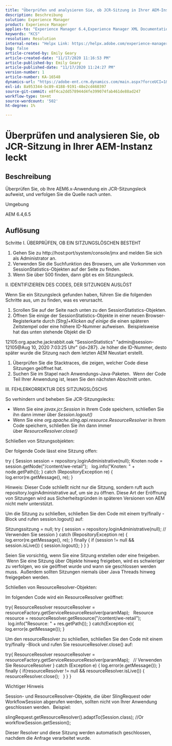 ```yaml
---
title: "Überprüfen und analysieren Sie, ob JCR-Sitzung in Ihrer AEM-Instanz leckt"
description: Beschreibung
solution: Experience Manager
product: Experience Manager
applies-to: "Experience Manager 6.4,Experience Manager XML Documentation for Adobe Experience Manager,Experience Manager XML Documentation Add-on for Adobe Experience Manager,Experience Manager 6.5,Experience Manager"
keywords: "KCS"
resolution: Resolution
internal-notes: "Helpx Link: https://helpx.adobe.com/experience-manager/kb/check-and-analyze-if-JCR-session-leaks-in-your-AEM-instance.html"
bug: false
article-created-by: Emily Geary
article-created-date: "11/17/2020 11:16:53 PM"
article-published-by: Emily Geary
article-published-date: "11/17/2020 11:24:27 PM"
version-number: 1
article-number: KA-16548
dynamics-url: "https://adobe-ent.crm.dynamics.com/main.aspx?forceUCI=1&pagetype=entityrecord&etn=knowledgearticle&id=6c27d5f9-2a29-eb11-a813-000d3a303484"
exl-id: 8a953344-bc89-4188-9191-48e2cd460397
source-git-commit: e8f4ca2dd578944d4fe399074fab461de88ad247
workflow-type: tm+mt
source-wordcount: '502'
ht-degree: 1%

---
```


# Überprüfen und analysieren Sie, ob JCR-Sitzung in Ihrer AEM-Instanz leckt

## Beschreibung

Überprüfen Sie, ob Ihre AEM6.x-Anwendung ein JCR-Sitzungsleck aufweist, und verfolgen Sie die Quelle nach unten.


Umgebung


AEM 6.4,6.5

## Auflösung

Schritte
I. ÜBERPRÜFEN, OB EIN SITZUNGSLÖSCHEN BESTEHT


1. Gehen Sie zu http://host:port/system/console/jmx and melden Sie sich als Administrator an.
2. Verwenden Sie die Suchfunktion des Browsers, um alle Vorkommen von SessionStatistics-Objekten auf der Seite zu finden.
3. Wenn Sie über 500 finden, dann gibt es ein Sitzungsleck.



II. IDENTIFIZIEREN DES CODES, DER SITZUNGEN AUSLÖST

Wenn Sie ein Sitzungsleck gefunden haben, führen Sie die folgenden Schritte aus, um zu finden, was es verursacht.

1. Scrollen Sie auf der Seite nach unten zu den SessionStatistics-Objekten.
2. Öffnen Sie einige der SessionStatistics-Objekte in einer neuen Browser-Registerkarte durch *[Strg]+Klicken auf einige* die einen späteren Zeitstempel oder eine höhere ID-Nummer aufweisen.  Beispielsweise hat das unten stehende Objekt die ID



12105:org.apache.jackrabbit.oak &quot;SessionStatistics&quot; &quot;admin@session-12105@Aug 10, 2020 7:03:25 Uhr&quot; {id=287}. Je höher die ID-Nummer, desto später wurde die Sitzung nach dem letzten AEM Neustart erstellt.

1. Überprüfen Sie die Stacktraces, die zeigen, welcher Code diese Sitzungen geöffnet hat.
2. Suchen Sie im Stapel nach Anwendungs-Java-Paketen.  Wenn der Code Teil Ihrer Anwendung ist, lesen Sie den nächsten Abschnitt unten.



III. FEHLERKORREKTUR DES SITZUNGSLÖSCHS

So verhindern und beheben Sie JCR-Sitzungslecks:

* Wenn Sie eine *javax.jcr.Session* in Ihrem Code speichern, schließen Sie ihn dann immer über *Session.logout()*
* Wenn Sie eine *org.apache.sling.api.resource.ResourceResolver* in Ihrem Code speichern, schließen Sie ihn dann immer über *ResourceResolver.close()*



Schließen von Sitzungsobjekten:

Der folgende Code lässt eine Sitzung offen:

try { Session session = repository.loginAdministrative(null); Knoten node = session.getNode(&quot;/content/we-retail&quot;);   log.info(&quot;Knoten: &quot; + node.getPath()); } catch (RepositoryException re) { log.error(re.getMessage(), re); }


Hinweis: Dieser Code schließt nicht nur die Sitzung, sondern ruft auch repository.loginAdministrative auf, um sie zu öffnen. Diese Art der Eröffnung von Sitzungen wird aus Sicherheitsgründen in späteren Versionen von AEM nicht mehr unterstützt.


Um die Sitzung zu schließen, schließen Sie den Code mit einem try/finally -Block und rufen session.logout() auf:

Sitzungssitzung = null; try { session = repository.loginAdministrative(null); // Verwenden Sie session } catch (RepositoryException re) { log.error(re.getMessage(), re); } finally { if (session != null &amp;&amp; session.isLive()) { session.logout(); } } }

Seien Sie vorsichtig, wenn Sie eine Sitzung erstellen oder eine freigeben.  Wenn Sie eine Sitzung über Objekte hinweg freigeben, wird es schwieriger zu verfolgen, wo sie geöffnet wurde und wann sie geschlossen werden muss.  Außerdem sollten Sitzungen niemals über Java Threads hinweg freigegeben werden.

Schließen von ResourceResolver-Objekten:

Im folgenden Code wird ein ResourceResolver geöffnet:

try{ ResourceResolver resourceResolver = resourceFactory.getServiceResourceResolver(paramMap);   Resource resource = resourceResolver.getResource(&quot;/content/we-retail&quot;);   log.info(&quot;Resource: &quot; + res.getPath()); } catch(Exception e){ log.error(e.getMessage()); }

Um den resourceResolver zu schließen, schließen Sie den Code mit einem try/finally -Block und rufen Sie resourceResolver.close() auf:

try{ ResourceResolver resourceResolver = resourceFactory.getServiceResourceResolver(paramMap);   // Verwenden Sie ResourceResolver } catch (Exception e) { log.error(e.getMessage()); } finally { if(resourceResolver != null &amp;&amp; resourceResolver.isLive()) { resourceResolver.close();   } } }


Wichtiger Hinweis


Session- und ResourceResolver-Objekte, die über SlingRequest oder WorkflowSession abgerufen werden, sollten nicht von Ihrer Anwendung geschlossen werden.  Beispiel:

slingRequest.getResourceResolver().adaptTo(Session.class); //Or workflowSession.getSession();

Dieser Resolver und diese Sitzung werden automatisch geschlossen, nachdem die Anfrage verarbeitet wurde.
